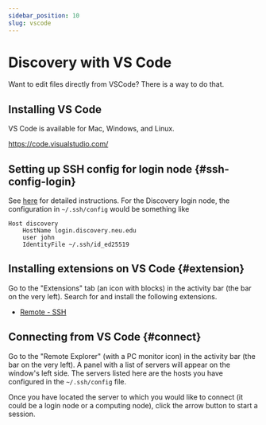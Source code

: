 ```yaml
---
sidebar_position: 10
slug: vscode
---
```


# Discovery with VS Code
Want to edit files directly from VSCode? There is a way to do that.

## Installing VS Code
VS Code is available for Mac, Windows, and Linux.

https://code.visualstudio.com/

## Setting up SSH config for login node {#ssh-config-login}
See [here](/docs/computation/unix/ssh#setting-up-ssh-config) for detailed instructions.
For the Discovery login node, the configuration in `~/.ssh/config` would be something like
```title="~/.ssh/config"
Host discovery
    HostName login.discovery.neu.edu
    user john
    IdentityFile ~/.ssh/id_ed25519
```

## Installing extensions on VS Code {#extension}
Go to the "Extensions" tab (an icon with blocks) in the activity bar (the bar on the very left). Search for and install the following extensions.
- [Remote - SSH](https://marketplace.visualstudio.com/items?itemName=ms-vscode-remote.remote-ssh)


## Connecting from VS Code {#connect}
Go to the "Remote Explorer" (with a PC monitor icon) in the activity bar (the bar on the very left). A panel with a list of servers will appear on the window's left side. The servers listed here are the hosts you have configured in the `~/.ssh/config` file.

Once you have located the server to which you would like to connect (it could be a login node or a computing node), click the arrow button to start a session.